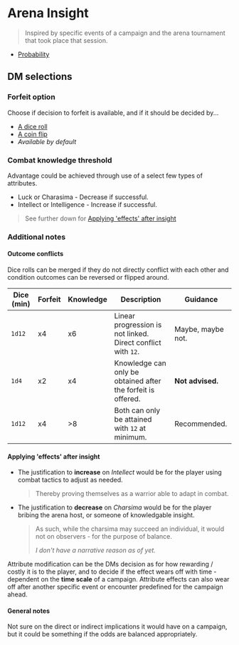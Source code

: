 # Arena Insight

> Inspired by specific events of a campaign and the arena tournament that took place that session.

- [Probability](../common/probability.md)

## DM selections

### Forfeit option

Choose if decision to forfeit is available, and if it should be decided by...
- [A dice roll](../common/probability.md#dice-roll)
- [A coin flip](../common/probability.md#coin-flip)
- _Available by default_

### Combat knowledge threshold

Advantage could be achieved through use of a select few types of attributes.

- Luck or Charasima - Decrease if successful.
- Intellect or Intelligence - Increase if successful.

> See further down for [Applying 'effects' after insight](#applying-effects-after-insight)

### Additional notes

#### Outcome conflicts

Dice rolls can be merged if they do not directly conflict with each other and condition outcomes can be reversed or flipped around.

| Dice (min) | Forfeit | Knowledge | Description | Guidance |
| ---- | ------- | --------- | ----------- | ---------- |
| `1d12` | x4 | x6 | Linear progression is not linked. Direct conflict with `12`. | Maybe, maybe not. |
| `1d4` | x2 | x4 | Knowledge can only be obtained after the forfeit is offered. | **Not advised.** |
| `1d12` | x4 | >8 | Both can only be attained with `12` at minimum. | Recommended. |

#### Applying 'effects' after insight

- The justification to **increase** on _Intellect_ would be for the player using combat tactics to adjust as needed.
  > Thereby proving themselves as a warrior able to adapt in combat.
- The justification to **decrease** on _Charsima_ would be for the player bribing the arena host, or someone of knowledgable insight.
  > As such, while the charsima may succeed an individual, it would not on observers - for the purpose of balance.
  > 
  > _I don't have a narrative reason as of yet._

Attribute modification can be the DMs decision as for how rewarding / costly it is to the player, and to decide if the effect wears off with time - dependent on the **time scale** of a campaign. Attribute effects can also wear off after another specific event or encounter predefined for the campaign ahead.

#### General notes

Not sure on the direct or indirect implications it would have on a campaign, but it could be something if the odds are balanced appropriately.
